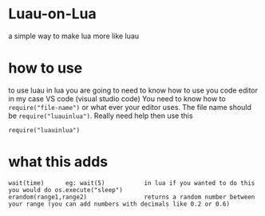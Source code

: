 # Luau-on-Lua
a simple way to make lua more like luau

# how to use 
to use luau in lua you are going to need to know how to use you code editor in my case VS code (visual studio code) 
You need to know how to `` require("file-name") `` or what ever your editor uses. The file name should be ``require("luauinlua")``.
Really need help then use this
```
require("luauinlua")
```

# what this adds
```
wait(time)      eg: wait(5)           in lua if you wanted to do this you would do os.execute("sleep")
erandom(range1,range2)                returns a random number between your range (you can add numbers with decimals like 0.2 or 0.6)

```
